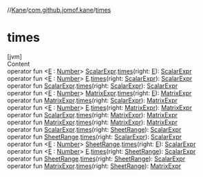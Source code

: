 //[Kane](../index.md)/[com.github.jomof.kane](index.md)/[times](times.md)



# times  
[jvm]  
Content  
operator fun <[E](times.md) : [Number](https://kotlinlang.org/api/latest/jvm/stdlib/kotlin/-number/index.html)> [ScalarExpr](../com.github.jomof.kane.impl/-scalar-expr/index.md).[times](times.md)(right: [E](times.md)): [ScalarExpr](../com.github.jomof.kane.impl/-scalar-expr/index.md)  
operator fun <[E](times.md) : [Number](https://kotlinlang.org/api/latest/jvm/stdlib/kotlin/-number/index.html)> [E](times.md).[times](times.md)(right: [ScalarExpr](../com.github.jomof.kane.impl/-scalar-expr/index.md)): [ScalarExpr](../com.github.jomof.kane.impl/-scalar-expr/index.md)  
operator fun [ScalarExpr](../com.github.jomof.kane.impl/-scalar-expr/index.md).[times](times.md)(right: [ScalarExpr](../com.github.jomof.kane.impl/-scalar-expr/index.md)): [ScalarExpr](../com.github.jomof.kane.impl/-scalar-expr/index.md)  
operator fun <[E](times.md) : [Number](https://kotlinlang.org/api/latest/jvm/stdlib/kotlin/-number/index.html)> [MatrixExpr](../com.github.jomof.kane.impl/-matrix-expr/index.md).[times](times.md)(right: [E](times.md)): [MatrixExpr](../com.github.jomof.kane.impl/-matrix-expr/index.md)  
operator fun [MatrixExpr](../com.github.jomof.kane.impl/-matrix-expr/index.md).[times](times.md)(right: [ScalarExpr](../com.github.jomof.kane.impl/-scalar-expr/index.md)): [MatrixExpr](../com.github.jomof.kane.impl/-matrix-expr/index.md)  
operator fun <[E](times.md) : [Number](https://kotlinlang.org/api/latest/jvm/stdlib/kotlin/-number/index.html)> [E](times.md).[times](times.md)(right: [MatrixExpr](../com.github.jomof.kane.impl/-matrix-expr/index.md)): [MatrixExpr](../com.github.jomof.kane.impl/-matrix-expr/index.md)  
operator fun [ScalarExpr](../com.github.jomof.kane.impl/-scalar-expr/index.md).[times](times.md)(right: [MatrixExpr](../com.github.jomof.kane.impl/-matrix-expr/index.md)): [MatrixExpr](../com.github.jomof.kane.impl/-matrix-expr/index.md)  
operator fun [MatrixExpr](../com.github.jomof.kane.impl/-matrix-expr/index.md).[times](times.md)(right: [MatrixExpr](../com.github.jomof.kane.impl/-matrix-expr/index.md)): [MatrixExpr](../com.github.jomof.kane.impl/-matrix-expr/index.md)  
operator fun [ScalarExpr](../com.github.jomof.kane.impl/-scalar-expr/index.md).[times](times.md)(right: [SheetRange](../com.github.jomof.kane.impl.sheet/-sheet-range/index.md)): [ScalarExpr](../com.github.jomof.kane.impl/-scalar-expr/index.md)  
operator fun [SheetRange](../com.github.jomof.kane.impl.sheet/-sheet-range/index.md).[times](times.md)(right: [ScalarExpr](../com.github.jomof.kane.impl/-scalar-expr/index.md)): [ScalarExpr](../com.github.jomof.kane.impl/-scalar-expr/index.md)  
operator fun <[E](times.md) : [Number](https://kotlinlang.org/api/latest/jvm/stdlib/kotlin/-number/index.html)> [SheetRange](../com.github.jomof.kane.impl.sheet/-sheet-range/index.md).[times](times.md)(right: [E](times.md)): [ScalarExpr](../com.github.jomof.kane.impl/-scalar-expr/index.md)  
operator fun <[E](times.md) : [Number](https://kotlinlang.org/api/latest/jvm/stdlib/kotlin/-number/index.html)> [E](times.md).[times](times.md)(right: [SheetRange](../com.github.jomof.kane.impl.sheet/-sheet-range/index.md)): [ScalarExpr](../com.github.jomof.kane.impl/-scalar-expr/index.md)  
operator fun [SheetRange](../com.github.jomof.kane.impl.sheet/-sheet-range/index.md).[times](times.md)(right: [SheetRange](../com.github.jomof.kane.impl.sheet/-sheet-range/index.md)): [ScalarExpr](../com.github.jomof.kane.impl/-scalar-expr/index.md)  
operator fun [MatrixExpr](../com.github.jomof.kane.impl/-matrix-expr/index.md).[times](times.md)(right: [SheetRange](../com.github.jomof.kane.impl.sheet/-sheet-range/index.md)): [MatrixExpr](../com.github.jomof.kane.impl/-matrix-expr/index.md)  



